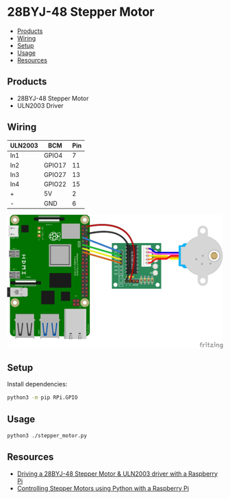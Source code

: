 # 28BYJ-48 Stepper Motor

- [Products](#products)
- [Wiring](#wiring)
- [Setup](#setup)
- [Usage](#usage)
- [Resources](#resources)

## Products

- 28BYJ-48 Stepper Motor
- ULN2003 Driver

## Wiring

| ULN2003 | BCM    | Pin |
| ------- | ------ | --- |
| In1     | GPIO4  | 7   |
| In2     | GPIO17 | 11  |
| In3     | GPIO27 | 13  |
| In4     | GPIO22 | 15  |
| +       | 5V     | 2   |
| -       | GND    | 6   |

![Soil Moisture Sensor](../assets/stepper-motor.jpg)

## Setup

Install dependencies:

```bash
python3 -m pip RPi.GPIO
```

## Usage

```bash
python3 ./stepper_motor.py
```

## Resources

- [Driving a 28BYJ-48 Stepper Motor & ULN2003 driver with a Raspberry Pi](https://ben.akrin.com/driving-a-28byj-48-stepper-motor-uln2003-driver-with-a-raspberry-pi/)
- [Controlling Stepper Motors using Python with a Raspberry Pi](https://keithweaverca.medium.com/controlling-stepper-motors-using-python-with-a-raspberry-pi-b3fbd482f886)
